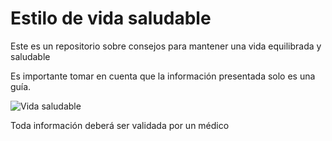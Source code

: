 # Estilo de vida saludable
Este es un repositorio sobre consejos para mantener una vida equilibrada y saludable

Es importante tomar en cuenta que la información presentada solo es una guía.

![Vida saludable](vidasana/imagenes/primera_imagen.jpeg)


Toda información deberá ser validada por un médico 
